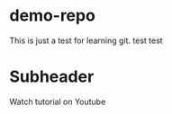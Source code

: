 # demo-repo
This is just a test for learning git. 
test 
test

# Subheader

Watch tutorial on Youtube
